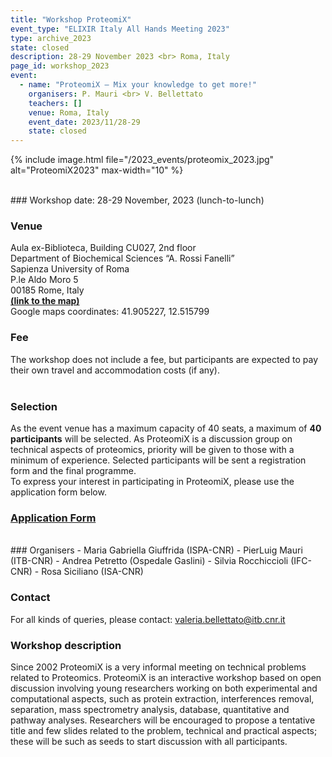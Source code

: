 ```yaml
---
title: "Workshop ProteomiX"
event_type: "ELIXIR Italy All Hands Meeting 2023"
type: archive_2023
state: closed
description: 28-29 November 2023 <br> Roma, Italy
page_id: workshop_2023
event:
  - name: "ProteomiX – Mix your knowledge to get more!"
    organisers: P. Mauri <br> V. Bellettato
    teachers: []
    venue: Roma, Italy
    event_date: 2023/11/28-29
    state: closed
---
```


{% include image.html file="/2023_events/proteomix_2023.jpg" alt="ProteomiX2023" max-width="10" %}

<br>
### Workshop date: 28-29 November, 2023 (lunch-to-lunch)
<br>

### Venue
Aula ex-Biblioteca, Building CU027, 2nd floor  <br>
Department of Biochemical Sciences “A. Rossi Fanelli”  <br>
Sapienza University of Roma  <br>
P.le Aldo Moro 5  <br>
00185 Rome, Italy  <br>
[**(link to the map)**](https://maps.app.goo.gl/BFAa9FBqUQF5k4Tw9)   <br>
Google maps coordinates: 41.905227, 12.515799
<br>

### Fee 
The workshop does not include a fee, but participants are expected to pay their own travel 
and accommodation costs (if any).
<br>
<br>

### Selection
As the event venue has a maximum capacity of 40 seats, a maximum of **40 participants** will be selected. As ProteomiX is a discussion group on technical aspects of proteomics, priority will be given to those with a minimum of experience. Selected participants will be sent a registration form and the final programme.  <br>
To express your interest in participating in ProteomiX, please use the application form below.
<br>
### [Application Form](https://forms.gle/V6YmVVvAv3JveRD59)
<br>
### Organisers
- Maria Gabriella Giuffrida (ISPA-CNR)
- PierLuig Mauri (ITB-CNR)
- Andrea Petretto (Ospedale Gaslini)
- Silvia Rocchiccioli (IFC-CNR)
- Rosa Siciliano (ISA-CNR)
<br>

### Contact
For all kinds of queries, please contact:
[valeria.bellettato@itb.cnr.it](mailto:valeria.bellettato@itb.cnr.it)
<br>

### Workshop description 
Since 2002 ProteomiX is a very informal meeting on technical problems related to Proteomics.
ProteomiX is an interactive workshop based on open discussion involving young researchers working on both experimental and computational aspects, such as protein extraction, interferences removal, separation, mass spectrometry analysis, database, quantitative and pathway analyses.
Researchers will be encouraged to propose a tentative title and few slides related to the problem, technical and practical aspects; these will be such as seeds to start discussion with all participants.
<br>
